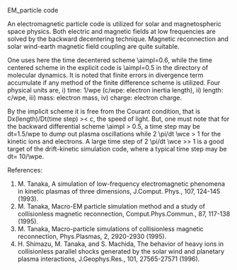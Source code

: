 EM_particle code

An electromagnetic particle code is utilized for solar and magnetospheric 
space physics. Both electric and magnetic fields at low frequencies 
are solved by the backward decentering technique. 
Magnetic reconnection and solar wind-earth magnetic field coupling 
are quite suitable.

One uses here the time decentered scheme \aimpl=0.6, while the
time centered scheme in the explicit code is \aimpl=0.5 in the 
directory of molecular dynamics. 
It is noted that finite errors in divergence term accumulate 
if any method of the finite difference scheme is utilized.
Four physical units are, i) time: 1/wpe (c/wpe: electron 
inertia length), ii) length: c/wpe, iii) mass: electron mass, 
iv) charge: electron charge.

By the implicit scheme it is free from the Courant condition, 
that is Dx(length)/Dt(time step) >< c, the speed of light. 
But, one must note that for the backward differential scheme 
\aimpl > 0.5, a time step may be dt=1.5/wpe to dump out plasma 
oscillations while 2 \pi/dt \wce > 1 for the kinetic ions and electrons. 
A large time step of 2 \pi/dt \wce >> 1 is a good target of 
the drift-kinetic simulation code, where a typical time step may be
dt= 10/\wpe.

References:
1. M. Tanaka, A simulation of low-frequency electromagnetic phenomena 
in kinetic plasmas of three dimensions, J.Comput. Phys., 107, 124-145 (1993).  
2. M. Tanaka, Macro-EM particle simulation method and a study of 
collisionless magnetic reconnection, Comput.Phys.Commun., 87, 117-138 (1995). 
3. M. Tanaka, Macro-particle simulations of collisionless magnetic 
reconnection, Phys.Plasmas, 2, 2920-2930 (1995). 
4. H. Shimazu, M. Tanaka, and S. Machida, The behavior of heavy ions 
in collisionless parallel shocks generated by the solar wind 
and planetary plasma interactions, J.Geophys.Res., 101, 
27565-27571 (1996).

